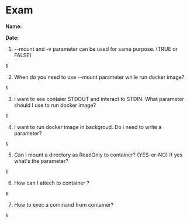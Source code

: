 # Exam

**Name:**

**Date:** 



1. --mount and -v parameter can be used for same purpose.  (TRUE or FALSE)

```sh
$ 
```

2. When do you need to use --mount parameter while run docker image?

```sh
$

```

3. I want to see contaier STDOUT and interact to STDIN. What parameter should I use to run docker image?

```sh
$

```

4. I want to run docker image in backgroud. Do i need to write a parameter?

```sh
$

```

5. Can I mount a directory as ReadOnly to container? (YES-or-NO) If yes what's the parameter?

```sh
$

```

6. How can I attech to container ?

```sh
$

```

7. How to exec a command from container?

```sh
$

```

